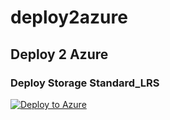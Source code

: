# deploy2azure

## Deploy 2 Azure

### Deploy Storage Standard_LRS
[![Deploy to Azure](https://aka.ms/deploytoazurebutton)](https://portal.azure.com/#create/Microsoft.Template/uri/https%3A%2F%2Fraw.githubusercontent.com%2FNyckosLeduc%2Fdeploy2azure%2Fmain%2Fdeploy.json)
